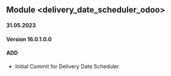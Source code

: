 ## Module <delivery_date_scheduler_odoo>

#### 31.05.2023
#### Version 16.0.1.0.0
#### ADD
- Initial Commit for Delivery Date Scheduler
